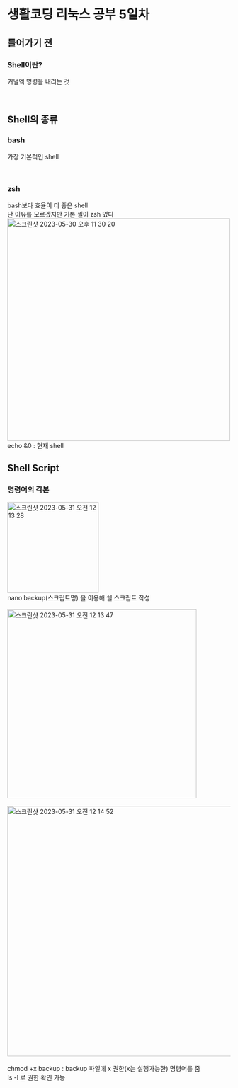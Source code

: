<h1>생활코딩 리눅스 공부 5일차</h1>

<h2>들어가기 전</h2>

<h3>Shell이란?</h3>

커널엑 명령을 내리는 것

</br>

<h2>Shell의 종류</h2>
<h3>bash</h3>

가장 기본적인 shell

</br>

<h3>zsh</h3>
bash보다 효율이 더 좋은 shell
</br>
난 이유를 모르겠지만 기본 셸이 zsh 였다
</br>

<img width="503" alt="스크린샷 2023-05-30 오후 11 30 20" src="https://github.com/DuHyeon2/LinuxStudy/assets/83499405/e914b9ad-24ad-4b72-a23a-96856c7a985c">

</br>
echo &0 : 현재 shell
</br>

<h2>Shell Script</h2>
<h3>명령어의 각본</h3>
<img width="206" alt="스크린샷 2023-05-31 오전 12 13 28" src="https://github.com/DuHyeon2/LinuxStudy/assets/83499405/1de71cf3-af68-49f3-a53b-3107d7c63241">
</br>
nano backup(스크립트명) 을 이용해 쉘 스크립트 작성
</br></br>
<img width="427" alt="스크린샷 2023-05-31 오전 12 13 47" src="https://github.com/DuHyeon2/LinuxStudy/assets/83499405/3d78e743-dc51-4f59-a5f3-bf857f354ad3">
</br></br>
<img width="566" alt="스크린샷 2023-05-31 오전 12 14 52" src="https://github.com/DuHyeon2/LinuxStudy/assets/83499405/2a0a3cd2-e3c5-4e6b-b5a9-26a7cbca9c0e">
</br></br>
chmod +x backup : backup 파일에 x 권한(x는 실행가능한) 명령어를 줌
</br>
ls -l 로 권한 확인 가능


